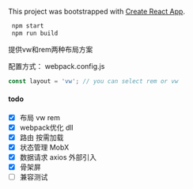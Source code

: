 This project was bootstrapped with [Create React App](https://github.com/facebook/create-react-app).

```sh
 npm start
 npm run build
```

提供vw和rem两种布局方案

配置方式：
webpack.config.js

```js
const layout = 'vw'; // you can select rem or vw
```

#### todo
- [X] 布局 vw rem
- [X] webpack优化 dll
- [X] 路由 按需加载
- [X] 状态管理  MobX
- [X] 数据请求 axios 外部引入
- [X] 骨架屏
- [ ] 兼容测试